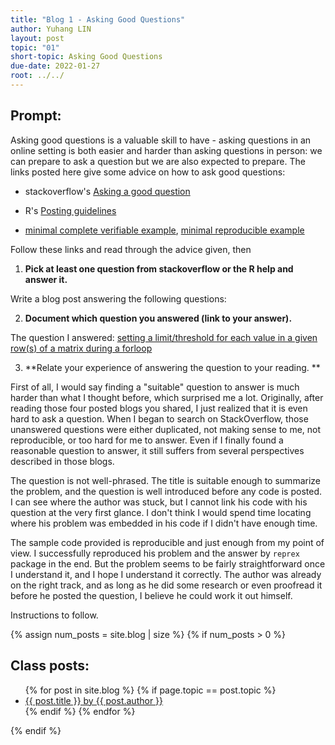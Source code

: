 ```yaml
---
title: "Blog 1 - Asking Good Questions"
author: Yuhang LIN
layout: post
topic: "01"
short-topic: Asking Good Questions
due-date: 2022-01-27
root: ../../
---
```


## Prompt:

Asking good questions is a valuable skill to have - asking questions in an online setting is both easier and harder than asking questions in person: we can prepare to ask a question but we are also expected to prepare.
The links posted here give some advice on how to ask good questions:

- stackoverflow's [Asking a good question](http://stackoverflow.com/help/how-to-ask)

- R's [Posting guidelines](https://www.r-project.org/posting-guide.html)

- [minimal complete verifiable example](https://stackoverflow.com/help/mcve), [minimal reproducible example](https://www.tidyverse.org/help/)

Follow these links and read through the advice given, then

1. **Pick at least one question from stackoverflow or the R help and answer it.**

Write a blog post answering the following questions: 

2. **Document which question you answered (link to your answer).**
    
  The question I answered:
  [setting a limit/threshold for each value in a given row(s) of a matrix during a forloop](https://stackoverflow.com/a/70857902/18033429)

3. **Relate your experience of answering the question to your reading. **

  First of all,
  I would say finding a "suitable" question to answer is much harder than what I thought before,
  which surprised me a lot.
  Originally,
  after reading those four posted blogs you shared, I just realized that it is even hard to ask a question.
  When I began to search on StackOverflow,
  those unanswered questions were either duplicated, not making sense to me, not reproducible, or too hard for me to answer.
  Even if I finally found a reasonable question to answer, it still suffers from several perspectives described in those blogs.
  
  The question is not well-phrased.
  The title is suitable enough to summarize the problem,
  and the question is well introduced before any code is posted.
  I can see where the author was stuck,
  but I cannot link his code with his question at the very first glance.
  I don't think I would spend time locating where his problem was embedded in his code if I didn't have enough time.
  
  The sample code provided is reproducible and just enough from my point of view.
  I successfully reproduced his problem and the answer by ```reprex``` package in the end.
  But the problem seems to be fairly straightforward once I understand it,
  and I hope I understand it correctly.
  The author was already on the right track, and as long as he did some research or even proofread it before he posted the question,
  I believe he could work it out himself.



<!--Go to [https://github.com/Stat585-at-ISU/blog](https://github.com/Stat585-at-ISU/blog) for instructions about how to prepare and submit your blog post.-->
Instructions to follow.


{% assign num_posts = site.blog | size %}
{% if num_posts > 0 %}
## Class posts:

<ul>
{% for post in site.blog %}
  {% if page.topic == post.topic %}
  <li><a href="{{ post.url }}">{{ post.title }} by {{ post.author }}</a></li>
  {% endif %}
{% endfor %}
</ul>
{% endif %}
